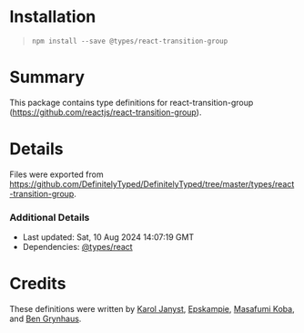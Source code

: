 # Installation
> `npm install --save @types/react-transition-group`

# Summary
This package contains type definitions for react-transition-group (https://github.com/reactjs/react-transition-group).

# Details
Files were exported from https://github.com/DefinitelyTyped/DefinitelyTyped/tree/master/types/react-transition-group.

### Additional Details
 * Last updated: Sat, 10 Aug 2024 14:07:19 GMT
 * Dependencies: [@types/react](https://npmjs.com/package/@types/react)

# Credits
These definitions were written by [Karol Janyst](https://github.com/LKay), [Epskampie](https://github.com/Epskampie), [Masafumi Koba](https://github.com/ybiquitous), and [Ben Grynhaus](https://github.com/bengry).
